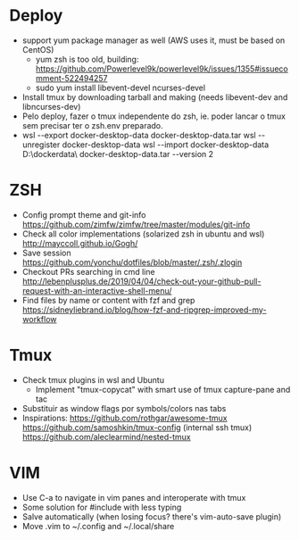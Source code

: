 # Deploy

- support yum package manager as well (AWS uses it, must be based on CentOS)
  - yum zsh is too old, building: https://github.com/Powerlevel9k/powerlevel9k/issues/1355#issuecomment-522494257
  - sudo yum install libevent-devel ncurses-devel
- Install tmux by downloading tarball and making (needs libevent-dev and libncurses-dev)
- Pelo deploy, fazer o tmux independente do zsh, ie. poder lancar o tmux sem precisar ter o zsh.env preparado.
- wsl --export docker-desktop-data docker-desktop-data.tar
  wsl --unregister docker-desktop-data
  wsl --import docker-desktop-data D:\dockerdata\ docker-desktop-data.tar --version 2

# ZSH

- Config prompt theme and git-info https://github.com/zimfw/zimfw/tree/master/modules/git-info
- Check all color implementations (solarized zsh in ubuntu and wsl) http://mayccoll.github.io/Gogh/
- Save session https://github.com/yonchu/dotfiles/blob/master/.zsh/.zlogin
- Checkout PRs searching in cmd line http://lebenplusplus.de/2019/04/04/check-out-your-github-pull-request-with-an-interactive-shell-menu/
- Find files by name or content with fzf and grep https://sidneyliebrand.io/blog/how-fzf-and-ripgrep-improved-my-workflow

# Tmux

- Check tmux plugins in wsl and Ubuntu
  - Implement "tmux-copycat" with smart use of tmux capture-pane and tac
- Substituir as window flags por symbols/colors nas tabs
- Inspirations: https://github.com/rothgar/awesome-tmux https://github.com/samoshkin/tmux-config (internal ssh tmux)
  https://github.com/aleclearmind/nested-tmux

# VIM

- Use C-a to navigate in vim panes and interoperate with tmux
- Some solution for #include with less typing
- Salve automatically (when losing focus? there's vim-auto-save plugin)
- Move .vim to ~/.config and ~/.local/share
